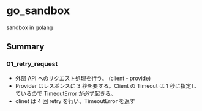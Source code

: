 # go_sandbox

sandbox in golang

## Summary

### 01_retry_request

- 外部 API へのリクエスト処理を行う。 (client - provide)
- Provider はレスポンスに 3 秒を要する。Client の Timeout は 1 秒に指定しているので TimeoutError が必ず起きる。
- clinet は 4 回 retry を行い、TimeoutError を返す
